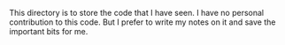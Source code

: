 This directory is to store the code that I have seen. I have no personal contribution to this code. 
But I prefer to write my notes on it and save the important bits for me. 